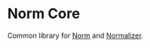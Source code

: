 # Norm Core
Common library for [Norm](https://github.com/krre/norm) and [Normalizer](https://github.com/krre/normalizer).
